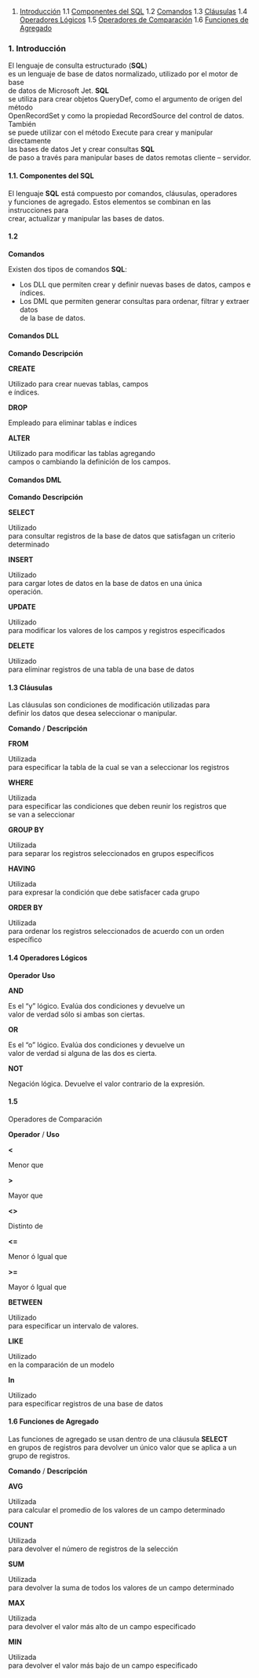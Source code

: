
1.  [Introducción](#introduccion)
1.1  [Componentes del SQL](#Componentes-del-SQL)
1.2  [Comandos](#Comandos)
1.3  [Cláusulas](#Cláusulas)
1.4  [Operadores Lógicos](#Operadores-Lógicos)
1.5  [Operadores de Comparación](#Operadores-de-Comparación)
1.6  [Funciones de Agregado](#Funciones-de-Agregado)



### 1. Introducción

El  lenguaje de consulta estructurado (****SQL****)  
es un lenguaje de base de datos normalizado, utilizado por el motor de base  
de datos de Microsoft Jet.  **SQL**  
se utiliza para crear objetos QueryDef, como el argumento de origen del método  
OpenRecordSet y como la propiedad RecordSource del control de datos. También  
se puede utilizar con el método Execute para crear y manipular directamente  
las bases de datos Jet y crear consultas  **SQL**  
de paso a través para manipular bases de datos remotas cliente – servidor.

#### 1.1. Componentes del SQL

El  lenguaje  **SQL**  está compuesto por comandos, cláusulas, operadores  
y funciones de agregado. Estos elementos se combinan en las instrucciones para  
crear, actualizar y manipular las bases de datos.

#### 1.2  
**Comandos**

Existen  dos tipos de comandos  **SQL**:

-   Los   DLL que permiten crear y definir nuevas bases de datos, campos e índices.
-   Los DML que permiten generar consultas para ordenar, filtrar y extraer datos  
    de la base de datos.

#### Comandos DLL

**Comando**  **Descripción**


**CREATE**

Utilizado para crear nuevas tablas, campos  
e índices.

**DROP**

Empleado para eliminar tablas e índices

**ALTER**

Utilizado para modificar las tablas agregando  
campos o cambiando la definición de los campos.

#### Comandos DML

**Comando**  **Descripción**

**SELECT**

Utilizado  
para consultar registros de la base de datos que satisfagan un criterio  
determinado

**INSERT**

Utilizado  
para cargar lotes de datos en la base de datos en una única  
operación.

**UPDATE**

Utilizado  
para modificar los valores de los campos y registros especificados

**DELETE**

Utilizado  
para eliminar registros de una tabla de una base de datos

#### 1.3 Cláusulas

Las cláusulas son condiciones de modificación utilizadas para  
definir los datos que desea seleccionar o manipular.

**Comando** / **Descripción**

**FROM**

Utilizada  
para especificar la tabla de la cual se van a seleccionar los registros

**WHERE**

Utilizada  
para especificar las condiciones que deben reunir los registros que  
se van a seleccionar

**GROUP  BY**

Utilizada  
para separar los registros seleccionados en grupos específicos

**HAVING**

Utilizada  
para expresar la condición que debe satisfacer cada grupo

**ORDER  BY**

Utilizada  
para ordenar los registros seleccionados de acuerdo con un orden específico

#### 1.4 Operadores Lógicos

**Operador**    **Uso**

**AND**

Es  el “y” lógico. Evalúa dos condiciones y devuelve un  
valor de verdad sólo si ambas son ciertas.

**OR**

Es  el “o” lógico. Evalúa dos condiciones y devuelve un  
valor de verdad si alguna de las dos es cierta.

**NOT**

Negación  lógica. Devuelve el valor contrario de la expresión.

#### 1.5  
Operadores de Comparación

**Operador** / **Uso**

**<**

Menor que

**>**

Mayor  que

**<>**

Distinto  de

**<=**

Menor  ó Igual que

**>=**

Mayor  ó Igual que

**BETWEEN**

Utilizado  
para especificar un intervalo de valores.

**LIKE**

Utilizado  
en la comparación de un modelo

**In**

Utilizado  
para especificar registros de una base de datos

#### 1.6 Funciones de Agregado

Las  funciones de agregado se usan dentro de una cláusula  **SELECT**  
en grupos de registros para devolver un único valor que se aplica a un  
grupo de registros.

**Comando** / **Descripción**

**AVG**

Utilizada  
para calcular el promedio de los valores de un campo determinado

**COUNT**

Utilizada  
para devolver el número de registros de la selección

**SUM**

Utilizada  
para devolver la suma de todos los valores de un campo determinado

**MAX**

Utilizada  
para devolver el valor más alto de un campo especificado

**MIN**

Utilizada  
para devolver el valor más bajo de un campo especificado
